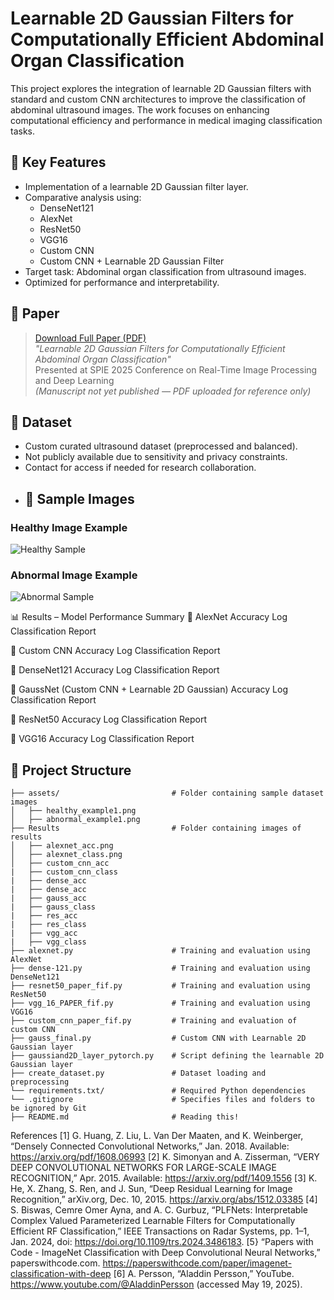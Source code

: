 # Learnable 2D Gaussian Filters for Computationally Efficient Abdominal Organ Classification

This project explores the integration of learnable 2D Gaussian filters with standard and custom CNN architectures to improve the classification of abdominal ultrasound images. The work focuses on enhancing computational efficiency and performance in medical imaging classification tasks.

## 🚀 Key Features
- Implementation of a learnable 2D Gaussian filter layer.
- Comparative analysis using:
  - DenseNet121
  - AlexNet
  - ResNet50
  - VGG16
  - Custom CNN
  - Custom CNN + Learnable 2D Gaussian Filter
- Target task: Abdominal organ classification from ultrasound images.
- Optimized for performance and interpretability.

## 📄 Paper

> [Download Full Paper (PDF)](Results/SPIE2025_GaussFilters_Shaila.pdf)  
> *"Learnable 2D Gaussian Filters for Computationally Efficient Abdominal Organ Classification"*  
> Presented at SPIE 2025 Conference on Real-Time Image Processing and Deep Learning  
> *(Manuscript not yet published — PDF uploaded for reference only)*

## 🧪 Dataset
- Custom curated ultrasound dataset (preprocessed and balanced).
- Not publicly available due to sensitivity and privacy constraints.
- Contact for access if needed for research collaboration.
- ## 📸 Sample Images

### Healthy Image Example
![Healthy Sample](assets/healthy_example1.png)

### Abnormal Image Example
![Abnormal Sample](assets/abnormal_example1.png)

📊 Results – Model Performance Summary
🧠 AlexNet
Accuracy Log
Classification Report

🧠 Custom CNN
Accuracy Log
Classification Report

🧠 DenseNet121
Accuracy Log
Classification Report

🧠 GaussNet (Custom CNN + Learnable 2D Gaussian)
Accuracy Log
Classification Report

🧠 ResNet50
Accuracy Log
Classification Report

🧠 VGG16
Accuracy Log
Classification Report
## 📁 Project Structure

```
├── assets/                         # Folder containing sample dataset images
│   ├── healthy_example1.png
│   ├── abnormal_example1.png
├── Results                         # Folder containing images of results
│   ├── alexnet_acc.png
│   ├── alexnet_class.png
│   ├── custom_cnn_acc
|   ├── custom_cnn_class
|   ├── dense_acc
|   ├── dense_acc
|   ├── gauss_acc
|   ├── gauss_class
|   ├── res_acc
|   ├── res_class
|   ├── vgg_acc
|   ├── vgg_class
├── alexnet.py                      # Training and evaluation using AlexNet
├── dense-121.py                    # Training and evaluation using DenseNet121
├── resnet50_paper_fif.py           # Training and evaluation using ResNet50
├── vgg_16_PAPER_fif.py             # Training and evaluation using VGG16
├── custom_cnn_paper_fif.py         # Training and evaluation of custom CNN
├── gauss_final.py                  # Custom CNN with Learnable 2D Gaussian layer
├── gaussiand2D_layer_pytorch.py    # Script defining the learnable 2D Gaussian layer
├── create_dataset.py               # Dataset loading and preprocessing
└── requirements.txt/               # Required Python dependencies
└── .gitignore                      # Specifies files and folders to be ignored by Git
├── README.md                       # Reading this!
```

References
[1] G. Huang, Z. Liu, L. Van Der Maaten, and K. Weinberger, “Densely Connected Convolutional Networks,” Jan. 2018. Available: https://arxiv.org/pdf/1608.06993
[2] K. Simonyan and A. Zisserman, “VERY DEEP CONVOLUTIONAL NETWORKS FOR LARGE-SCALE IMAGE RECOGNITION,” Apr. 2015. Available: https://arxiv.org/pdf/1409.1556
[3] K. He, X. Zhang, S. Ren, and J. Sun, “Deep Residual Learning for Image Recognition,” arXiv.org, Dec. 10, 2015. https://arxiv.org/abs/1512.03385
[4] S. Biswas, Cemre Omer Ayna, and A. C. Gurbuz, “PLFNets: Interpretable Complex Valued Parameterized Learnable Filters for Computationally Efficient RF Classification,” IEEE Transactions on Radar Systems, pp. 1–1, Jan. 2024, doi: https://doi.org/10.1109/trs.2024.3486183.
[5} “Papers with Code - ImageNet Classification with Deep Convolutional Neural Networks,” paperswithcode.com. https://paperswithcode.com/paper/imagenet-classification-with-deep
[6] A. Persson, “Aladdin Persson,” YouTube. https://www.youtube.com/@AladdinPersson (accessed May 19, 2025).

